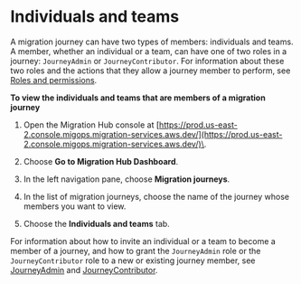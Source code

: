 # Individuals and teams<a name="individuals-and-teams"></a>

A migration journey can have two types of members: individuals and teams\. A member, whether an individual or a team, can have one of two roles in a journey: `JourneyAdmin` or `JourneyContributor`\. For information about these two roles and the actions that they allow a journey member to perform, see [Roles and permissions](permissions.md)\.

**To view the individuals and teams that are members of a migration journey**

1. Open the Migration Hub console at [https://prod.us-east-2.console.migops.migration-services.aws.dev/](https://prod.us-east-2.console.migops.migration-services.aws.dev/)\.

1. Choose **Go to Migration Hub Dashboard**\.

1. In the left navigation pane, choose **Migration journeys**\.

1. In the list of migration journeys, choose the name of the journey whose members you want to view\.

1. Choose the **Individuals and teams** tab\.

For information about how to invite an individual or a team to become a member of a journey, and how to grant the `JourneyAdmin` role or the `JourneyContributor` role to a new or existing journey member, see [JourneyAdmin](roles.md#journey-admin) and [JourneyContributor](roles.md#journey-contributor)\.